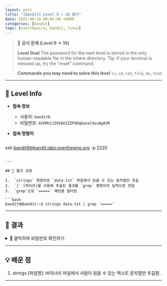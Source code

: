 ```yaml
---
layout: post
title: "[Bandit] Level 9 → 10 풀이"
date: 2025-06-14 09:05:00 +0900
categories: [bandit]
tags: [overthewire, bandit, linux]
---
```


> 📝 **공식 문제 (Level 9 → 10)**
>
> **Level Goal**
> The password for the next level is stored in the only human-readable file in the inhere directory. Tip: if your terminal is messed up, try the “reset” command.
>
> **Commands you may need to solve this level**
> `ls`, `cd`, `cat`, `file`, `du`, `find`

---

## 🔐 Level Info

- **접속 정보**
  - 사용자: `bandit9`
  - 비밀번호: `4CKMh1JI91bUIZZPXDqGanal4xvAg0JM`
  
- **접속 명령어**

  ```bash
ssh bandit9@bandit.labs.overthewire.org -p 2220
  ```

---

## 🧪 풀이 과정

1.  `strings` 명령어로 `data.txt` 파일에서 읽을 수 있는 문자열만 추출
2.  `|` (파이프)를 사용해 추출된 결과를 `grep` 명령어의 입력으로 전달
3.  `grep`으로 `=====` 패턴을 필터링

```bash
bandit9@bandit:~$ strings data.txt | grep '====='
```

---

## 🎯 결과

<details markdown="1">
<summary>👀 클릭하여 비밀번호 확인하기</summary>

```
FGUW5ilLVJrxX9kMYMmlN4MgbpfMiqey
```

</details>

---

## 💡 배운 점

1. strings [파일명]: 바이너리 파일에서 사람이 읽을 수 있는 텍스트 문자열만 추출함.

<hr class="short-rule">